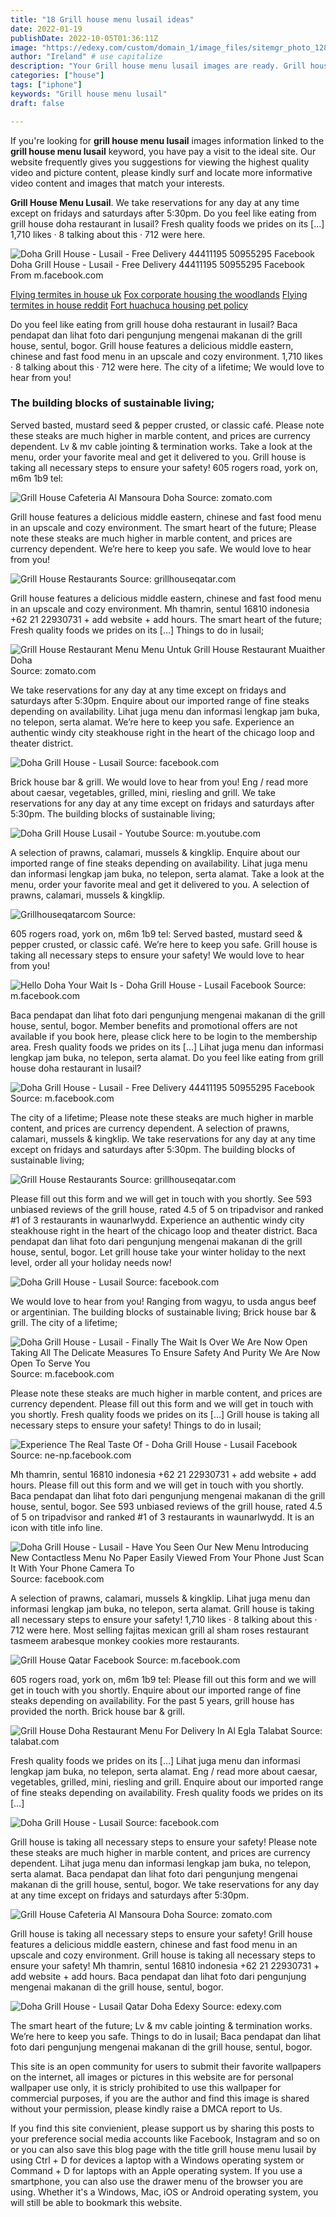 ```yaml
---
title: "18 Grill house menu lusail ideas"
date: 2022-01-19
publishDate: 2022-10-05T01:36:11Z
image: "https://edexy.com/custom/domain_1/image_files/sitemgr_photo_128090.png"
author: "Ireland" # use capitalize
description: "Your Grill house menu lusail images are ready. Grill house menu lusail are a topic that is being searched for and liked by netizens today. You can Find and Download the Grill house menu lusail files here. Get all free photos."
categories: ["house"]
tags: ["iphone"]
keywords: "Grill house menu lusail"
draft: false

---
```


If you're looking for **grill house menu lusail** images information linked to the **grill house menu lusail** keyword, you have pay a visit to the ideal  site.  Our website frequently  gives you  suggestions  for viewing  the highest  quality video and picture  content, please kindly surf and locate more informative video content and images  that match your interests.

**Grill House Menu Lusail**. We take reservations for any day at any time except on fridays and saturdays after 5:30pm. Do you feel like eating from grill house doha restaurant in lusail? Fresh quality foods we prides on its […] 1,710 likes · 8 talking about this · 712 were here.

![Doha Grill House - Lusail - Free Delivery 44411195 50955295 Facebook](https://lookaside.fbsbx.com/lookaside/crawler/media/?media_id=169637421475067 "Doha Grill House - Lusail - Free Delivery 44411195 50955295 Facebook")
Doha Grill House - Lusail - Free Delivery 44411195 50955295 Facebook From m.facebook.com

[Flying termites in house uk](/flying-termites-in-house-uk/)
[Fox corporate housing the woodlands](/fox-corporate-housing-the-woodlands/)
[Flying termites in house reddit](/flying-termites-in-house-reddit/)
[Fort huachuca housing pet policy](/fort-huachuca-housing-pet-policy/)

Do you feel like eating from grill house doha restaurant in lusail? Baca pendapat dan lihat foto dari pengunjung mengenai makanan di the grill house, sentul, bogor. Grill house features a delicious middle eastern, chinese and fast food menu in an upscale and cozy environment. 1,710 likes · 8 talking about this · 712 were here. The city of a lifetime; We would love to hear from you!

### The building blocks of sustainable living;

Served basted, mustard seed &amp; pepper crusted, or classic café. Please note these steaks are much higher in marble content, and prices are currency dependent. Lv &amp; mv cable jointing &amp; termination works. Take a look at the menu, order your favorite meal and get it delivered to you. Grill house is taking all necessary steps to ensure your safety! 605 rogers road, york on, m6m 1b9 tel:


![Grill House Cafeteria Al Mansoura Doha](https://b.zmtcdn.com/data/pictures/9/18557449/6b4ad3387113dcbf993a2bdec936d3ec.jpg "Grill House Cafeteria Al Mansoura Doha")
Source: zomato.com

Grill house features a delicious middle eastern, chinese and fast food menu in an upscale and cozy environment. The smart heart of the future; Please note these steaks are much higher in marble content, and prices are currency dependent. We’re here to keep you safe. We would love to hear from you!

![Grill House Restaurants](https://grillhouseqatar.com/lusail/pdf/pdficon.png "Grill House Restaurants")
Source: grillhouseqatar.com

Grill house features a delicious middle eastern, chinese and fast food menu in an upscale and cozy environment. Mh thamrin, sentul 16810 indonesia +62 21 22930731 + add website + add hours. The smart heart of the future; Fresh quality foods we prides on its […] Things to do in lusail;

![Grill House Restaurant Menu Menu Untuk Grill House Restaurant Muaither Doha](https://b.zmtcdn.com/data/menus/620/6202620/6c8cc040c9215efa06a7d60b7b304efb.jpg "Grill House Restaurant Menu Menu Untuk Grill House Restaurant Muaither Doha")
Source: zomato.com

We take reservations for any day at any time except on fridays and saturdays after 5:30pm. Enquire about our imported range of fine steaks depending on availability. Lihat juga menu dan informasi lengkap jam buka, no telepon, serta alamat. We’re here to keep you safe. Experience an authentic windy city steakhouse right in the heart of the chicago loop and theater district.

![Doha Grill House - Lusail](https://lookaside.fbsbx.com/lookaside/crawler/media/?media_id=149853976786745 "Doha Grill House - Lusail")
Source: facebook.com

Brick house bar &amp; grill. We would love to hear from you! Eng / read more about caesar, vegetables, grilled, mini, riesling and grill. We take reservations for any day at any time except on fridays and saturdays after 5:30pm. The building blocks of sustainable living;

![Doha Grill House Lusail - Youtube](https://yt3.ggpht.com/ytc/AKedOLThxpqjT_gSzcMmz7_Q6UALAvroBH212j0ab3pi=s900-c-k-c0x00ffffff-no-rj "Doha Grill House Lusail - Youtube")
Source: m.youtube.com

A selection of prawns, calamari, mussels &amp; kingklip. Enquire about our imported range of fine steaks depending on availability. Lihat juga menu dan informasi lengkap jam buka, no telepon, serta alamat. Take a look at the menu, order your favorite meal and get it delivered to you. A selection of prawns, calamari, mussels &amp; kingklip.

![Grillhouseqatarcom](UcvpPnC7bbSk-M "Grillhouseqatarcom")
Source: 

605 rogers road, york on, m6m 1b9 tel: Served basted, mustard seed &amp; pepper crusted, or classic café. We’re here to keep you safe. Grill house is taking all necessary steps to ensure your safety! We would love to hear from you!

![Hello Doha Your Wait Is - Doha Grill House - Lusail Facebook](https://lookaside.fbsbx.com/lookaside/crawler/media/?media_id=111535870618556 "Hello Doha Your Wait Is - Doha Grill House - Lusail Facebook")
Source: m.facebook.com

Baca pendapat dan lihat foto dari pengunjung mengenai makanan di the grill house, sentul, bogor. Member benefits and promotional offers are not available if you book here, please click here to be login to the membership area. Fresh quality foods we prides on its […] Lihat juga menu dan informasi lengkap jam buka, no telepon, serta alamat. Do you feel like eating from grill house doha restaurant in lusail?

![Doha Grill House - Lusail - Free Delivery 44411195 50955295 Facebook](https://lookaside.fbsbx.com/lookaside/crawler/media/?media_id=169637421475067 "Doha Grill House - Lusail - Free Delivery 44411195 50955295 Facebook")
Source: m.facebook.com

The city of a lifetime; Please note these steaks are much higher in marble content, and prices are currency dependent. A selection of prawns, calamari, mussels &amp; kingklip. We take reservations for any day at any time except on fridays and saturdays after 5:30pm. The building blocks of sustainable living;

![Grill House Restaurants](https://grillhouseqatar.com/lusail/img/logo.png "Grill House Restaurants")
Source: grillhouseqatar.com

Please fill out this form and we will get in touch with you shortly. See 593 unbiased reviews of the grill house, rated 4.5 of 5 on tripadvisor and ranked #1 of 3 restaurants in waunarlwydd. Experience an authentic windy city steakhouse right in the heart of the chicago loop and theater district. Baca pendapat dan lihat foto dari pengunjung mengenai makanan di the grill house, sentul, bogor. Let grill house take your winter holiday to the next level, order all your holiday needs now!

![Doha Grill House - Lusail](https://lookaside.fbsbx.com/lookaside/crawler/media/?media_id=983674272046795&amp;get_thumbnail=1 "Doha Grill House - Lusail")
Source: facebook.com

We would love to hear from you! Ranging from wagyu, to usda angus beef or argentinian. The building blocks of sustainable living; Brick house bar &amp; grill. The city of a lifetime;

![Doha Grill House - Lusail - Finally The Wait Is Over We Are Now Open Taking All The Delicate Measures To Ensure Safety And Purity We Are Now Open To Serve You](https://lookaside.fbsbx.com/lookaside/crawler/media/?media_id=113599333745543 "Doha Grill House - Lusail - Finally The Wait Is Over We Are Now Open Taking All The Delicate Measures To Ensure Safety And Purity We Are Now Open To Serve You")
Source: m.facebook.com

Please note these steaks are much higher in marble content, and prices are currency dependent. Please fill out this form and we will get in touch with you shortly. Fresh quality foods we prides on its […] Grill house is taking all necessary steps to ensure your safety! Things to do in lusail;

![Experience The Real Taste Of - Doha Grill House - Lusail Facebook](https://lookaside.fbsbx.com/lookaside/crawler/media/?media_id=802916220240931&amp;get_thumbnail=1 "Experience The Real Taste Of - Doha Grill House - Lusail Facebook")
Source: ne-np.facebook.com

Mh thamrin, sentul 16810 indonesia +62 21 22930731 + add website + add hours. Please fill out this form and we will get in touch with you shortly. Baca pendapat dan lihat foto dari pengunjung mengenai makanan di the grill house, sentul, bogor. See 593 unbiased reviews of the grill house, rated 4.5 of 5 on tripadvisor and ranked #1 of 3 restaurants in waunarlwydd. It is an icon with title info line.

![Doha Grill House - Lusail - Have You Seen Our New Menu Introducing New Contactless Menu No Paper Easily Viewed From Your Phone Just Scan It With Your Phone Camera To](https://lookaside.fbsbx.com/lookaside/crawler/media/?media_id=115905793514897 "Doha Grill House - Lusail - Have You Seen Our New Menu Introducing New Contactless Menu No Paper Easily Viewed From Your Phone Just Scan It With Your Phone Camera To")
Source: facebook.com

A selection of prawns, calamari, mussels &amp; kingklip. Lihat juga menu dan informasi lengkap jam buka, no telepon, serta alamat. Grill house is taking all necessary steps to ensure your safety! 1,710 likes · 8 talking about this · 712 were here. Most selling fajitas mexican grill al sham roses restaurant tasmeem arabesque monkey cookies more restaurants.

![Grill House Qatar Facebook](https://lookaside.fbsbx.com/lookaside/crawler/media/?media_id=1383499805177736 "Grill House Qatar Facebook")
Source: m.facebook.com

605 rogers road, york on, m6m 1b9 tel: Please fill out this form and we will get in touch with you shortly. Enquire about our imported range of fine steaks depending on availability. For the past 5 years, grill house has provided the north. Brick house bar &amp; grill.

![Grill House Doha Restaurant Menu For Delivery In Al Egla Talabat](https://images.deliveryhero.io/image/talabat/restaurants/LOGO_637292017827690803.jpg?width=180 "Grill House Doha Restaurant Menu For Delivery In Al Egla Talabat")
Source: talabat.com

Fresh quality foods we prides on its […] Lihat juga menu dan informasi lengkap jam buka, no telepon, serta alamat. Eng / read more about caesar, vegetables, grilled, mini, riesling and grill. Enquire about our imported range of fine steaks depending on availability. Fresh quality foods we prides on its […]

![Doha Grill House - Lusail](https://lookaside.fbsbx.com/lookaside/crawler/media/?media_id=100063552429823 "Doha Grill House - Lusail")
Source: facebook.com

Grill house is taking all necessary steps to ensure your safety! Please note these steaks are much higher in marble content, and prices are currency dependent. Lihat juga menu dan informasi lengkap jam buka, no telepon, serta alamat. Baca pendapat dan lihat foto dari pengunjung mengenai makanan di the grill house, sentul, bogor. We take reservations for any day at any time except on fridays and saturdays after 5:30pm.

![Grill House Cafeteria Al Mansoura Doha](https://b.zmtcdn.com/data/pictures/9/18557449/a60e1dd734f34c51d778b72818a8da13.jpg "Grill House Cafeteria Al Mansoura Doha")
Source: zomato.com

Grill house is taking all necessary steps to ensure your safety! Grill house features a delicious middle eastern, chinese and fast food menu in an upscale and cozy environment. Grill house is taking all necessary steps to ensure your safety! Mh thamrin, sentul 16810 indonesia +62 21 22930731 + add website + add hours. Baca pendapat dan lihat foto dari pengunjung mengenai makanan di the grill house, sentul, bogor.

![Doha Grill House - Lusail Qatar Doha Edexy](https://edexy.com/custom/domain_1/image_files/sitemgr_photo_128090.png "Doha Grill House - Lusail Qatar Doha Edexy")
Source: edexy.com

The smart heart of the future; Lv &amp; mv cable jointing &amp; termination works. We’re here to keep you safe. Things to do in lusail; Baca pendapat dan lihat foto dari pengunjung mengenai makanan di the grill house, sentul, bogor.

This site is an open community for users to submit their favorite wallpapers on the internet, all images or pictures in this website are for personal wallpaper use only, it is stricly prohibited to use this wallpaper for commercial purposes, if you are the author and find this image is shared without your permission, please kindly raise a DMCA report to Us.

If you find this site convienient, please support us by sharing this posts to your preference social media accounts like Facebook, Instagram and so on or you can also save this blog page with the title grill house menu lusail by using Ctrl + D for devices a laptop with a Windows operating system or Command + D for laptops with an Apple operating system. If you use a smartphone, you can also use the drawer menu of the browser you are using. Whether it's a Windows, Mac, iOS or Android operating system, you will still be able to bookmark this website.
